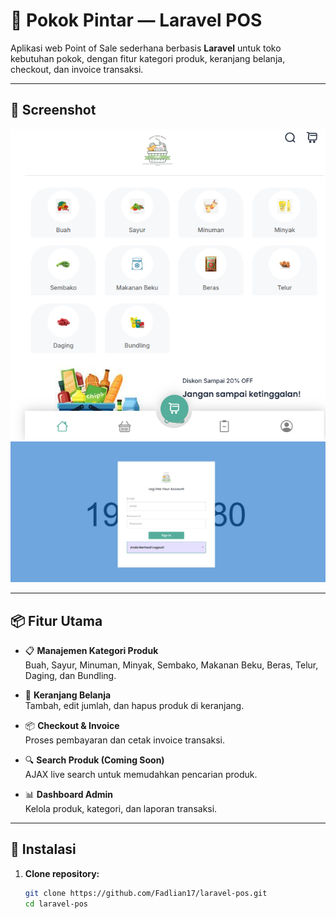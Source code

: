 # 🛒 Pokok Pintar — Laravel POS

Aplikasi web Point of Sale sederhana berbasis **Laravel** untuk toko kebutuhan pokok, dengan fitur kategori produk, keranjang belanja, checkout, dan invoice transaksi.

---

## 📸 Screenshot

![Pokok Pintar Screenshot](./public/assets/images/popi1.png)
![Pokok Pintar Screenshot](./public/assets/images/popi2.png)

---

## 📦 Fitur Utama

- 📋 **Manajemen Kategori Produk**  
  Buah, Sayur, Minuman, Minyak, Sembako, Makanan Beku, Beras, Telur, Daging, dan Bundling.

- 🛒 **Keranjang Belanja**  
  Tambah, edit jumlah, dan hapus produk di keranjang.

- 📦 **Checkout & Invoice**  
  Proses pembayaran dan cetak invoice transaksi.

- 🔍 **Search Produk (Coming Soon)**  
  AJAX live search untuk memudahkan pencarian produk.

- 📊 **Dashboard Admin**  
  Kelola produk, kategori, dan laporan transaksi.

---

## 📑 Instalasi

1. **Clone repository:**
   ```bash
   git clone https://github.com/Fadlian17/laravel-pos.git
   cd laravel-pos
